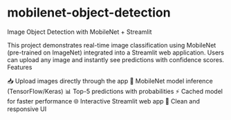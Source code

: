# mobilenet-object-detection

Image Object Detection with MobileNet + Streamlit

This project demonstrates real-time image classification using MobileNet (pre-trained on ImageNet) integrated into a Streamlit web application.
Users can upload any image and instantly see predictions with confidence scores.
Features

📥 Upload images directly through the app
🧠 MobileNet model inference (TensorFlow/Keras)
📊 Top-5 predictions with probabilities
⚡ Cached model for faster performance
🌐 Interactive Streamlit web app
🎨 Clean and responsive UI
